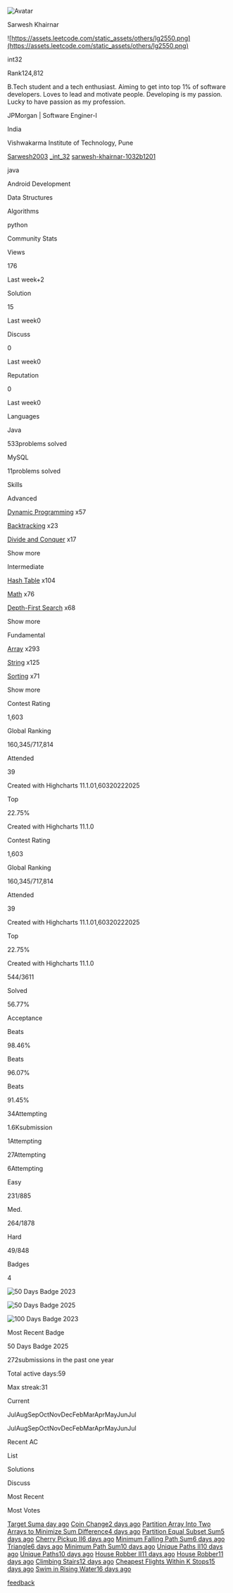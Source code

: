 ![Avatar](https://assets.leetcode.com/users/int32/avatar_1737085044.png)

Sarwesh Khairnar

![https://assets.leetcode.com/static_assets/others/lg2550.png](https://assets.leetcode.com/static_assets/others/lg2550.png)

int32

Rank124,812

B.Tech student and a tech enthusiast. Aiming to get into top 1% of software developers. Loves to lead and motivate people. Developing is my passion. Lucky to have passion as my profession.

JPMorgan \| Software Enginer-I

India

Vishwakarma Institute of Technology, Pune

[Sarwesh2003](https://github.com/Sarwesh2003) [\_int\_32](https://twitter.com/_int_32) [sarwesh-khairnar-1032b1201](https://linkedin.com/in/sarwesh-khairnar-1032b1201)

java

Android Development

Data Structures

Algorithms

python

Community Stats

Views

176

Last week+2

Solution

15

Last week0

Discuss

0

Last week0

Reputation

0

Last week0

Languages

Java

533problems solved

MySQL

11problems solved

Skills

Advanced

[Dynamic Programming](https://leetcode.com/tag/dynamic-programming/) x57

[Backtracking](https://leetcode.com/tag/backtracking/) x23

[Divide and Conquer](https://leetcode.com/tag/divide-and-conquer/) x17

Show more

Intermediate

[Hash Table](https://leetcode.com/tag/hash-table/) x104

[Math](https://leetcode.com/tag/math/) x76

[Depth-First Search](https://leetcode.com/tag/depth-first-search/) x68

Show more

Fundamental

[Array](https://leetcode.com/tag/array/) x293

[String](https://leetcode.com/tag/string/) x125

[Sorting](https://leetcode.com/tag/sorting/) x71

Show more

Contest Rating

1,603

Global Ranking

160,345/717,814

Attended

39

Created with Highcharts 11.1.01,60320222025

Top

22.75%

Created with Highcharts 11.1.0

Contest Rating

1,603

Global Ranking

160,345/717,814

Attended

39

Created with Highcharts 11.1.01,60320222025

Top

22.75%

Created with Highcharts 11.1.0

544/3611

Solved

56.77%

Acceptance

Beats

98.46%

Beats

96.07%

Beats

91.45%

34Attempting

1.6Ksubmission

1Attempting

27Attempting

6Attempting

Easy

231/885

Med.

264/1878

Hard

49/848

Badges

4

![50 Days Badge 2023](https://assets.leetcode.com/static_assets/marketing/lg50.png)

![50 Days Badge 2025](https://assets.leetcode.com/static_assets/others/lg2550.png)

![100 Days Badge 2023](https://assets.leetcode.com/static_assets/marketing/lg100.png)

Most Recent Badge

50 Days Badge 2025

272submissions in the past one year

Total active days:59

Max streak:31

Current

JulAugSepOctNovDecFebMarAprMayJunJul

JulAugSepOctNovDecFebMarAprMayJunJul

Recent AC

List

Solutions

Discuss

Most Recent

Most Votes

[Target Suma day ago](https://leetcode.com/submissions/detail/1694124849/) [Coin Change2 days ago](https://leetcode.com/submissions/detail/1693402827/) [Partition Array Into Two Arrays to Minimize Sum Difference4 days ago](https://leetcode.com/submissions/detail/1690243019/) [Partition Equal Subset Sum5 days ago](https://leetcode.com/submissions/detail/1689032654/) [Cherry Pickup II6 days ago](https://leetcode.com/submissions/detail/1688694830/) [Minimum Falling Path Sum6 days ago](https://leetcode.com/submissions/detail/1688547436/) [Triangle6 days ago](https://leetcode.com/submissions/detail/1688504315/) [Minimum Path Sum10 days ago](https://leetcode.com/submissions/detail/1683363198/) [Unique Paths II10 days ago](https://leetcode.com/submissions/detail/1683338938/) [Unique Paths10 days ago](https://leetcode.com/submissions/detail/1683335405/) [House Robber II11 days ago](https://leetcode.com/submissions/detail/1682098204/) [House Robber11 days ago](https://leetcode.com/submissions/detail/1682089652/) [Climbing Stairs12 days ago](https://leetcode.com/submissions/detail/1681270462/) [Cheapest Flights Within K Stops15 days ago](https://leetcode.com/submissions/detail/1677851589/) [Swim in Rising Water16 days ago](https://leetcode.com/submissions/detail/1676700126/)

[feedback](https://leetcode.com/discuss/general-discussion/1771797/Share-your-feedback-to-the-new-user-profile-page)